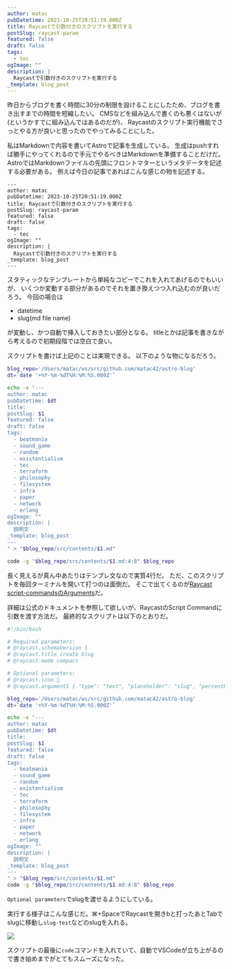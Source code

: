 ```yaml
---
author: matac
pubDatetime: 2023-10-25T20:51:19.000Z
title: Raycastで引数付きのスクリプトを実行する
postSlug: raycast-param
featured: false
draft: false
tags:
  - tec
ogImage: ""
description: |
  Raycastで引数付きのスクリプトを実行する
_template: blog_post
---
```


昨日からブログを書く時間に30分の制限を設けることにしたため、ブログを書き出すまでの時間を短縮したい。
CMSなどを組み込んで書くのも悪くはないが(というかすでに組み込んではあるのだが)、
Raycastのスクリプト実行機能でさっとやる方が良いと思ったのでやってみることにした。

私はMarkdownで内容を書いてAstroで記事を生成している。
生成はpushすれば勝手にやってくれるので手元でやるべきはMarkdownを準備することだけだ。
AstroではMarkdownファイルの先頭にフロントマターというメタデータを記述する必要がある。
例えば今日の記事であればこんな感じの物を記述する。

```
---
author: matac
pubDatetime: 2023-10-25T20:51:19.000Z
title: Raycastで引数付きのスクリプトを実行する
postSlug: raycast-param
featured: false
draft: false
tags:
  - tec
ogImage: ""
description: |
  Raycastで引数付きのスクリプトを実行する
_template: blog_post
---
```

スタティックなテンプレートから単純なコピーでこれを入れてあげるのでもいいが、
いくつか変動する部分があるのでそれを置き換えつつ入れ込むのが良いだろう。
今回の場合は

- datetime
- slug(md file name)

が変動し、かつ自動で挿入しておきたい部分となる。
titleとかは記事を書きながら考えるので初期段階では空白で良い。

スクリプトを書けば上記のことは実現できる。
以下のような物になるだろう。

```bash
blog_repo='/Users/matac/ws/src/github.com/matac42/astro-blog'
dt=`date '+%Y-%m-%dT%H:%M:%S.000Z'`

echo -e "---
author: matac
pubDatetime: $dt
title:
postSlug: $1
featured: false
draft: false
tags:
  - beatmania
  - sound_game
  - random
  - existentialism
  - tec
  - terraform
  - philosophy
  - filesystem
  - infra
  - paper
  - network
  - erlang
ogImage: ""
description: |
  説明文
_template: blog_post
---
" > "$blog_repo/src/contents/$1.md"

code -g "$blog_repo/src/contents/$1.md:4:8" $blog_repo
```

長く見えるが真ん中あたりはテンプレ文なので実質4行だ。
ただ、このスクリプトを毎回ターミナルを開いて打つのは面倒だ。
そこで出てくるのが[Raycast script-commandsのArguments](https://github.com/raycast/script-commands/blob/master/documentation/ARGUMENTS.md)だ。

詳細は公式のドキュメントを参照して欲しいが、RaycastのScript Commandに引数を渡す方法だ。
最終的なスクリプトは以下のとおりだ。

```bash
#!/bin/bash

# Required parameters:
# @raycast.schemaVersion 1
# @raycast.title create blog
# @raycast.mode compact

# Optional parameters:
# @raycast.icon 🤖
# @raycast.argument1 { "type": "text", "placeholder": "slug", "percentEncoded": true }

blog_repo='/Users/matac/ws/src/github.com/matac42/astro-blog'
dt=`date '+%Y-%m-%dT%H:%M:%S.000Z'`

echo -e "---
author: matac
pubDatetime: $dt
title:
postSlug: $1
featured: false
draft: false
tags:
  - beatmania
  - sound_game
  - random
  - existentialism
  - tec
  - terraform
  - philosophy
  - filesystem
  - infra
  - paper
  - network
  - erlang
ogImage: ""
description: |
  説明文
_template: blog_post
---
" > "$blog_repo/src/contents/$1.md"
code -g "$blog_repo/src/contents/$1.md:4:8" $blog_repo
```

`Optional parameters`でslugを渡せるようにしている。

実行する様子はこんな感じだ。⌘+SpaceでRaycastを開きbと打ったあとTabでslugに移動し`slug-test`などのslugを入れる。

![](/img/raycast-arg.png)

スクリプトの最後に`code`コマンドを入れていて、自動でVSCodeが立ち上がるので書き始めまでがとてもスムーズになった。

